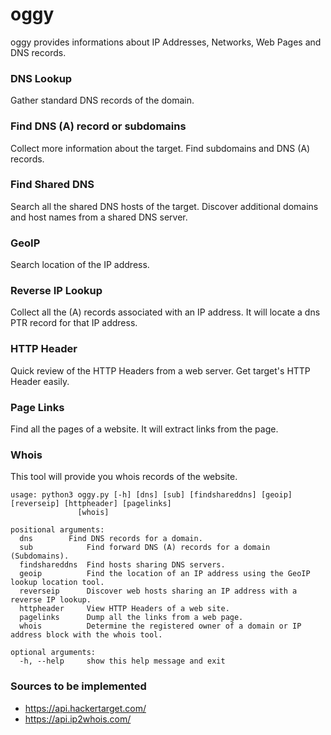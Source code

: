 # oggy

oggy provides informations about IP Addresses, Networks, Web Pages and DNS records.

### DNS Lookup
Gather standard DNS records of the domain.

### Find DNS (A) record or subdomains
Collect more information about the target. Find subdomains and DNS (A) records.

### Find Shared DNS
Search all the shared DNS hosts of the target. Discover additional domains and host names from a shared DNS server.

### GeoIP
Search location of the IP address.

### Reverse IP Lookup

Collect all the (A) records associated with an IP address. It will locate a dns PTR record for that IP address. 

### HTTP Header

Quick review of the HTTP Headers from a web server. Get target's HTTP Header easily.

### Page Links

Find all the pages of a website. It will extract links from the page. 

### Whois

This tool will provide you whois records of the website.

```
usage: python3 oggy.py [-h] [dns] [sub] [findshareddns] [geoip] [reverseip] [httpheader] [pagelinks] 
               [whois]

positional arguments:
  dns 		 Find DNS records for a domain. 
  sub            Find forward DNS (A) records for a domain (Subdomains).
  findshareddns  Find hosts sharing DNS servers.
  geoip          Find the location of an IP address using the GeoIP lookup location tool.
  reverseip      Discover web hosts sharing an IP address with a reverse IP lookup.
  httpheader     View HTTP Headers of a web site.
  pagelinks      Dump all the links from a web page.
  whois          Determine the registered owner of a domain or IP address block with the whois tool.

optional arguments:
  -h, --help     show this help message and exit
```
### Sources to be implemented
- https://api.hackertarget.com/
- https://api.ip2whois.com/
